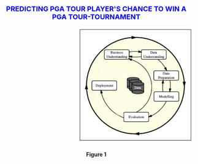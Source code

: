 <h1 style='color:blue;font-size:18px;text-align: center;'>
 PREDICTING PGA TOUR PLAYER'S CHANCE TO WIN A PGA TOUR-TOURNAMENT
<p align="right">
<img src="images/Figure1_CRISP_DM_Model.jpeg" border-radius= 50% width="300px" height="300px">
<h4 align="center"> Figure 1</h4>
</p>
</h1>
